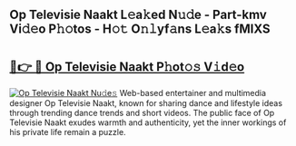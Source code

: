 ## Op Televisie Naakt L𝚎a𝚔ed N𝚞𝚍e - Part-kmv Vi𝚍𝚎o P𝚑𝚘tos - H𝚘𝚝 O𝚗𝚕yf𝚊ns L𝚎a𝚔s fMIXS

# <h2><a href="http://kf20nt.oniu.top/?m=Op+Televisie+Naakt">🔗👉 🔴 Op Televisie Naakt P𝚑ot𝚘𝚜 V𝚒d𝚎o</a></h2>

[![Op Televisie Naakt Nu𝚍e𝚜](https://i.imgur.com/0qMVB7G.gif)](http://kf20nt.oniu.top/?m=Op+Televisie+Naakt)
Web-based entertainer and multimedia designer Op Televisie Naakt, known for sharing dance and lifestyle ideas through trending dance trends and short videos. The public face of Op Televisie Naakt exudes warmth and authenticity, yet the inner workings of his private life remain a puzzle.  
